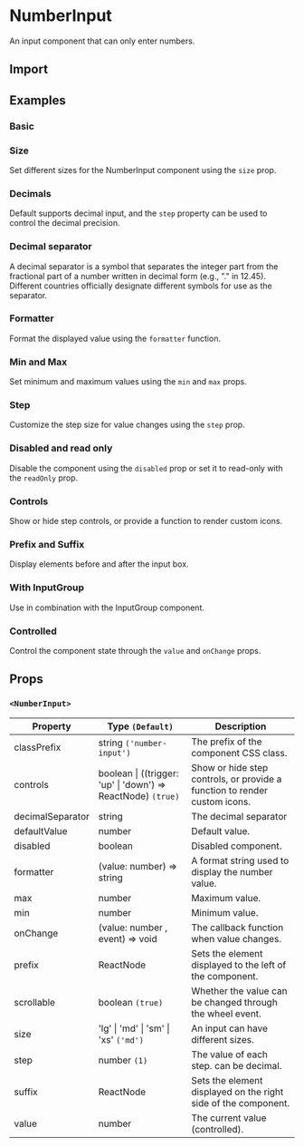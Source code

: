 # NumberInput

An input component that can only enter numbers.

## Import

<!--{include:<import-guide>}-->

## Examples

### Basic

<!--{include:`basic.md`}-->

### Size

Set different sizes for the NumberInput component using the `size` prop.

<!--{include:`size.md`}-->

### Decimals

Default supports decimal input, and the `step` property can be used to control the decimal precision.

<!--{include:`decimals.md`}-->

### Decimal separator

A decimal separator is a symbol that separates the integer part from the fractional part of a number written in decimal form (e.g., "." in 12.45). Different countries officially designate different symbols for use as the separator.

<!--{include:`decimal-separator.md`}-->

### Formatter

Format the displayed value using the `formatter` function.

<!--{include:`formatter.md`}-->

### Min and Max

Set minimum and maximum values using the `min` and `max` props.

<!--{include:`max-min.md`}-->

### Step

Customize the step size for value changes using the `step` prop.

<!--{include:`step.md`}-->

### Disabled and read only

Disable the component using the `disabled` prop or set it to read-only with the `readOnly` prop.

<!--{include:`disabled.md`}-->

### Controls

Show or hide step controls, or provide a function to render custom icons.

<!--{include:`controls.md`}-->

### Prefix and Suffix

Display elements before and after the input box.

<!--{include:`prefix-suffix.md`}-->

### With InputGroup

Use in combination with the InputGroup component.

<!--{include:`combination.md`}-->

### Controlled

Control the component state through the `value` and `onChange` props.

<!--{include:`controlled.md`}-->

## Props

### `<NumberInput>`

| Property         | Type `(Default)`                                             | Description                                                               |
| ---------------- | ------------------------------------------------------------ | ------------------------------------------------------------------------- |
| classPrefix      | string `('number-input')`                                    | The prefix of the component CSS class.                                    |
| controls         | boolean \| ((trigger: 'up' \| 'down') => ReactNode) `(true)` | Show or hide step controls, or provide a function to render custom icons. |
| decimalSeparator | string                                                       | The decimal separator                                                     |
| defaultValue     | number                                                       | Default value.                                                            |
| disabled         | boolean                                                      | Disabled component.                                                       |
| formatter        | (value: number) => string                                    | A format string used to display the number value.                         |
| max              | number                                                       | Maximum value.                                                            |
| min              | number                                                       | Minimum value.                                                            |
| onChange         | (value: number , event) => void                              | The callback function when value changes.                                 |
| prefix           | ReactNode                                                    | Sets the element displayed to the left of the component.                  |
| scrollable       | boolean `(true)`                                             | Whether the value can be changed through the wheel event.                 |
| size             | 'lg' \| 'md' \| 'sm' \| 'xs' `('md')`                        | An input can have different sizes.                                        |
| step             | number `(1)`                                                 | The value of each step. can be decimal.                                   |
| suffix           | ReactNode                                                    | Sets the element displayed on the right side of the component.            |
| value            | number                                                       | The current value (controlled).                                           |
